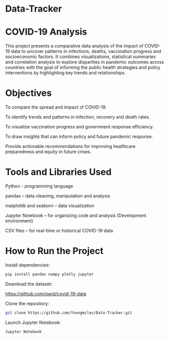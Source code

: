 # Data-Tracker

# COVID-19 Analysis
This project presents a comparative data analysis of the impact of COVID-19 data to uncover patterns in infections, deaths, vaccination progress and socioeconomic factors.
It combines visualizations, statistical summaries and correlation analysis to explore disparities in pandemic outcomes across countries with the goal of informing the public health strategies and policy interventions by highlighting key trends and relationships.

#  Objectives
To compare the spread and impact of COVID-19.

To identify trends and patterns in infection, recovery and death rates.

To visualize vaccination progress and government response efficiency.

To draw insights that can inform policy and future pandemic response.

Provide actionable recommendations for improving healthcare preparedness and equity in future crises.

# Tools and Libraries Used
Python -  programming language

pandas – data cleaning, manipulation and analysis

matplotlib and seaborn – data visualization

Jupyter Notebook – for organizing code and analysis (Development environment)

CSV files – for real-time or historical COVID-19 data 


#  How to Run the Project

Install dependencies:

```bash
pip install pandas numpy plotly jupyter
```
Download the dataset: 

https://github.com/owid/covid-19-data

Clone the repository:
```bash
git clone https://github.com/Youngmiles/Data-Tracker.git
```
Launch Jupyter Notebook:

```bash
Jupyter Notebook
```
